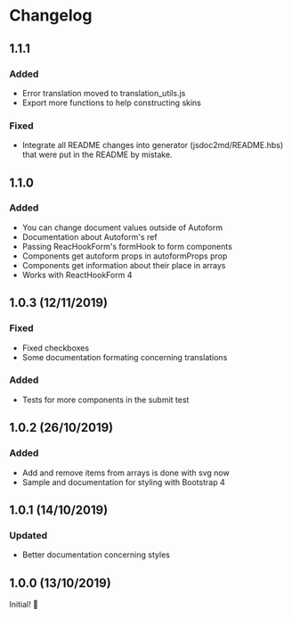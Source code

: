 # Changelog

## 1.1.1

### Added

* Error translation moved to translation_utils.js
* Export more functions to help constructing skins

### Fixed

* Integrate all README changes into generator (jsdoc2md/README.hbs) that were put in the README by mistake.

## 1.1.0

### Added

* You can change document values outside of Autoform
* Documentation about Autoform's ref
* Passing ReacHookForm's formHook to form components
* Components get autoform props in autoformProps prop
* Components get information about their place in arrays
* Works with ReactHookForm 4

## 1.0.3 (12/11/2019)

### Fixed

* Fixed checkboxes
* Some documentation formating concerning translations

### Added

* Tests for more components in the submit test

## 1.0.2 (26/10/2019)

### Added

* Add and remove items from arrays is done with svg now
* Sample and documentation for styling with Bootstrap 4

## 1.0.1 (14/10/2019)

### Updated

* Better documentation concerning styles

## 1.0.0 (13/10/2019)

Initial! :metal:
